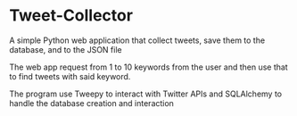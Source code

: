 # Tweet-Collector
A simple Python web application that collect tweets, save them to the database, and to the JSON file

The web app request from 1 to 10 keywords from the user and then use that to find tweets with said keyword.

The program use Tweepy to interact with Twitter APIs and SQLAlchemy to handle the database creation and interaction
